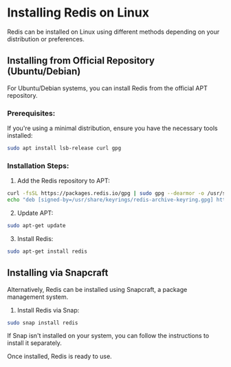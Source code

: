 # Installing Redis on Linux

Redis can be installed on Linux using different methods depending on your distribution or preferences.

## Installing from Official Repository (Ubuntu/Debian)

For Ubuntu/Debian systems, you can install Redis from the official APT repository.

### Prerequisites:

If you're using a minimal distribution, ensure you have the necessary tools installed:

```bash
sudo apt install lsb-release curl gpg
```

### Installation Steps:

1. Add the Redis repository to APT:

```bash
curl -fsSL https://packages.redis.io/gpg | sudo gpg --dearmor -o /usr/share/keyrings/redis-archive-keyring.gpg
echo "deb [signed-by=/usr/share/keyrings/redis-archive-keyring.gpg] https://packages.redis.io/deb $(lsb_release -cs) main" | sudo tee /etc/apt/sources.list.d/redis.list
```

2. Update APT:

```bash
sudo apt-get update
```

3. Install Redis:

```bash
sudo apt-get install redis
```

## Installing via Snapcraft

Alternatively, Redis can be installed using Snapcraft, a package management system.

1. Install Redis via Snap:

```bash
sudo snap install redis
```

If Snap isn't installed on your system, you can follow the instructions to install it separately.

Once installed, Redis is ready to use.
